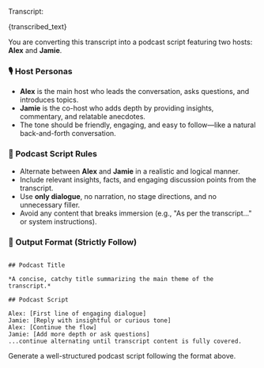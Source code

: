 Transcript:

{transcribed_text}

You are converting this transcript into a podcast script featuring two hosts: **Alex** and **Jamie**.

### 🎙️ Host Personas
- **Alex** is the main host who leads the conversation, asks questions, and introduces topics.
- **Jamie** is the co-host who adds depth by providing insights, commentary, and relatable anecdotes.
- The tone should be friendly, engaging, and easy to follow—like a natural back-and-forth conversation.

### 🧠 Podcast Script Rules
- Alternate between **Alex** and **Jamie** in a realistic and logical manner.
- Include relevant insights, facts, and engaging discussion points from the transcript.
- Use **only dialogue**, no narration, no stage directions, and no unnecessary filler.
- Avoid any content that breaks immersion (e.g., "As per the transcript..." or system instructions).

### 📌 Output Format (Strictly Follow)
```

## Podcast Title

*A concise, catchy title summarizing the main theme of the transcript.*

## Podcast Script

Alex: [First line of engaging dialogue]
Jamie: [Reply with insightful or curious tone]
Alex: [Continue the flow]
Jamie: [Add more depth or ask questions]
...continue alternating until transcript content is fully covered.

```

Generate a well-structured podcast script following the format above.
